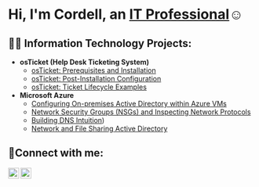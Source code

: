 <h1>Hi, I'm Cordell, an <a href="https://www.linkedin.com/in/google-ads-manager">IT Professional</a>☺</h1>

<h2>👨‍💻 Information Technology Projects:</h2>

- <b>osTicket (Help Desk Ticketing System)</b>
  - [osTicket: Prerequisites and Installation](https://github.com/rudolphcordell/osticket-prereqs)
  - [osTicket: Post-Installation Configuration](https://github.com/rudolphcordell/post-install-config)
  - [osTicket: Ticket Lifecycle Examples](https://github.com/rudolphcordell/ticket-lifecycle)
- <b>Microsoft Azure</b>
  - [Configuring On-premises Active Directory within Azure VMs](https://github.com/rudolphcordell/configure-ad)
  - [Network Security Groups (NSGs) and Inspecting Network Protocols](https://github.com/rudolphcordell/azure-network-protocols)
  - [Building DNS Intuition](https://github.com/rudolphcordell/Building-DNS-Intuition))
  - [Network and File Sharing Active Directory](https://github.com/rudolphcordell/Network-and-File-Sharing)

<h2>📲Connect with me:</h2>

[<img align="left" alt="Josh | LinkedIn" width="22px" src="https://cdn.jsdelivr.net/npm/simple-icons@v3/icons/linkedin.svg" />][linkedin]
[<img align="left" alt="Josh | Twitter" width="22px" src="https://cdn.jsdelivr.net/npm/simple-icons@v3/icons/twitter.svg" />][twitter]

[linkedin]: https://www.linkedin.com/in/cordellrudolph/
[twitter]: https://twitter.com/Cordell_ITpro
